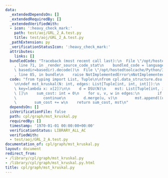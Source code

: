 ```yaml
---
data:
  _extendedDependsOn: []
  _extendedRequiredBy: []
  _extendedVerifiedWith:
  - icon: ':heavy_check_mark:'
    path: test/aoj/GRL_2_A.test.py
    title: test/aoj/GRL_2_A.test.py
  _pathExtension: py
  _verificationStatusIcon: ':heavy_check_mark:'
  attributes:
    links: []
  bundledCode: "Traceback (most recent call last):\n  File \"/opt/hostedtoolcache/Python/3.9.0/x64/lib/python3.9/site-packages/onlinejudge_verify/documentation/build.py\"\
    , line 71, in _render_source_code_stat\n    bundled_code = language.bundle(stat.path,\
    \ basedir=basedir).decode()\n  File \"/opt/hostedtoolcache/Python/3.9.0/x64/lib/python3.9/site-packages/onlinejudge_verify/languages/python.py\"\
    , line 85, in bundle\n    raise NotImplementedError\nNotImplementedError\n"
  code: "from typing import List, Tuple\n\nfrom cpl.data_structure.dsu import DSU\n\
    \n\ndef mst_kruskal(N: int, edges: List[Tuple[int, int, int]]):\n    edges = sorted(edges,\
    \ key=lambda x: x[2])\n\n    d = DSU(N)\n    mst: List[Tuple[int, int, int]] =\
    \ []\n    sum_cost: int = 0\n    for u, v, w in edges:\n        if d.same(u, v):\n\
    \            continue\n        d.merge(u, v)\n        mst.append((u, v, w))\n\
    \        sum_cost += w\n    return sum_cost, mst\n"
  dependsOn: []
  isVerificationFile: false
  path: cpl/graph/mst_kruskal.py
  requiredBy: []
  timestamp: '1970-01-01 00:00:00+00:00'
  verificationStatus: LIBRARY_ALL_AC
  verifiedWith:
  - test/aoj/GRL_2_A.test.py
documentation_of: cpl/graph/mst_kruskal.py
layout: document
redirect_from:
- /library/cpl/graph/mst_kruskal.py
- /library/cpl/graph/mst_kruskal.py.html
title: cpl/graph/mst_kruskal.py
---
```

